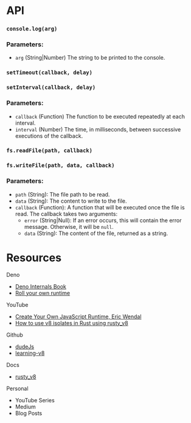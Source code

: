 # API

### `console.log(arg)`
### Parameters:
- `arg` (String|Number) The string to be printed to the console.

### `setTimeout(callback, delay)`
### `setInterval(callback, delay)`
### Parameters:
- `callback` (Function) The function to be executed repeatedly at each interval.
- `interval` (Number) The time, in milliseconds, between successive executions of the callback.

### `fs.readFile(path, callback)`
### `fs.writeFile(path, data, callback)`
### Parameters:
- `path` (String): The file path to be read.
- `data` (String): The content to write to the file.
- `callback` (Function): A function that will be executed once the file is read. The callback takes two arguments:
  - `error` (String|Null): If an error occurs, this will contain the error message. Otherwise, it will be `null`.
  - `data` (String): The content of the file, returned as a string.

# Resources  
Deno
- [Deno Internals Book](https://choubey.gitbook.io/internals-of-deno)
- [Roll your own runtime](https://deno.com/blog/roll-your-own-javascript-runtime) 

YouTube
- [Create Your Own JavaScript Runtime, Eric Wendal](https://www.youtube.com/watch?v=ynNDmp7hBdo&t=1s)
- [How to use v8 isolates in Rust using rusty_v8](https://www.youtube.com/watch?v=ZzbmcQv-VJc&t=637s) 

Github
- [dudeJs](https://github.com/ghost8395/dudeJS) 
- [learning-v8](https://github.com/danbev/learning-v8)

Docs
- [rusty_v8](https://docs.rs/rusty_v8/latest/rusty_v8/)

Personal
- YouTube Series 
- Medium
- Blog Posts
